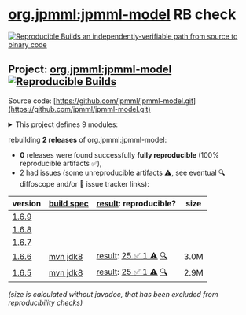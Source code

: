 [org.jpmml:jpmml-model](https://central.sonatype.com/artifact/org.jpmml/jpmml-model/versions) RB check
=======

[![Reproducible Builds](https://reproducible-builds.org/images/logos/rb.svg) an independently-verifiable path from source to binary code](https://reproducible-builds.org/)

## Project: [org.jpmml:jpmml-model](https://central.sonatype.com/artifact/org.jpmml/jpmml-model/versions) [![Reproducible Builds](https://img.shields.io/endpoint?url=https://raw.githubusercontent.com/jvm-repo-rebuild/reproducible-central/master/content/org/jpmml/jpmml-model/badge.json)](https://github.com/jvm-repo-rebuild/reproducible-central/blob/master/content/org/jpmml/jpmml-model/README.md)

Source code: [https://github.com/jpmml/jpmml-model.git](https://github.com/jpmml/jpmml-model.git)

<details><summary>This project defines 9 modules:</summary>

* [org.jpmml:jpmml-model](https://central.sonatype.com/artifact/org.jpmml/jpmml-model/overview)
* [org.jpmml:pmml-agent](https://central.sonatype.com/artifact/org.jpmml/pmml-agent/overview)
* [org.jpmml:pmml-model](https://central.sonatype.com/artifact/org.jpmml/pmml-model/overview)
* [org.jpmml:pmml-model-gwt](https://central.sonatype.com/artifact/org.jpmml/pmml-model-gwt/overview)
* [org.jpmml:pmml-model-jackson](https://central.sonatype.com/artifact/org.jpmml/pmml-model-jackson/overview)
* [org.jpmml:pmml-model-kryo](https://central.sonatype.com/artifact/org.jpmml/pmml-model-kryo/overview)
* [org.jpmml:pmml-model-metro](https://central.sonatype.com/artifact/org.jpmml/pmml-model-metro/overview)
* [org.jpmml:pmml-model-moxy](https://central.sonatype.com/artifact/org.jpmml/pmml-model-moxy/overview)
* [org.jpmml:pmml-xjc](https://central.sonatype.com/artifact/org.jpmml/pmml-xjc/overview)
</details>

rebuilding **2 releases** of org.jpmml:jpmml-model:
- **0** releases were found successfully **fully reproducible** (100% reproducible artifacts :white_check_mark:),
- 2 had issues (some unreproducible artifacts :warning:, see eventual :mag: diffoscope and/or :memo: issue tracker links):

| version | [build spec](/BUILDSPEC.md) | [result](https://reproducible-builds.org/docs/jvm/): reproducible? | size |
| -- | --------- | ------ | -- |
| [1.6.9](https://central.sonatype.com/artifact/org.jpmml/jpmml-model/1.6.9/pom) | | | |
| [1.6.8](https://central.sonatype.com/artifact/org.jpmml/jpmml-model/1.6.8/pom) | | | |
| [1.6.7](https://central.sonatype.com/artifact/org.jpmml/jpmml-model/1.6.7/pom) | | | |
| [1.6.6](https://central.sonatype.com/artifact/org.jpmml/jpmml-model/1.6.6/pom) | [mvn jdk8](jpmml-model-1.6.6.buildspec) | [result](jpmml-model-1.6.6.buildinfo): [25 :white_check_mark:  1 :warning:](jpmml-model-1.6.6.buildcompare) [:mag:](jpmml-model-1.6.6.diffoscope) | 3.0M |
| [1.6.5](https://central.sonatype.com/artifact/org.jpmml/jpmml-model/1.6.5/pom) | [mvn jdk8](jpmml-model-1.6.5.buildspec) | [result](jpmml-model-1.6.5.buildinfo): [25 :white_check_mark:  1 :warning:](jpmml-model-1.6.5.buildcompare) [:mag:](jpmml-model-1.6.5.diffoscope) | 2.9M |

<i>(size is calculated without javadoc, that has been excluded from reproducibility checks)</i>
